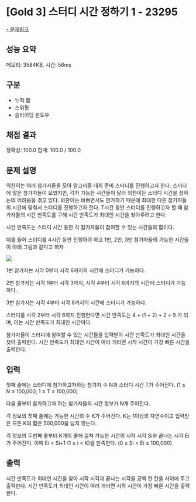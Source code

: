 # [Gold 3] 스터디 시간 정하기 1 - 23295

<a href="https://www.acmicpc.net/problem/23295">- 문제링크</a>

## 성능 요약

메모리: 3584KB, 시간: 56ms

## 구분

- 누적 합
- 스위핑
- 슬라이딩 윈도우
    
## 채점 결과

정확성: 100.0
합계: 100.0 / 100.0

## 문제 설명

의찬이는 여러 참가자들을 모아 알고리즘 대회 준비 스터디를 진행하고자 한다. 스터디에 많은 참가자들이 모였지만, 각자 가능한 시간들이 달라 의찬이는 스터디 시간을 정하는데 어려움을 겪고 있다. 의찬이는 바쁘면서도 한가하기 때문에 최대한 다른 참가자들의 시간에 맞춰서 스터디를 진행하고자 한다. T시간 동안 스터디를 진행하고자 할 때 참가자들의 시간 만족도를 구해 시간 만족도가 최대인 시간을 찾아주려고 한다.

시간 만족도는 스터디 시간 동안 각 참가자들이 참여할 수 있는 시간들의 합이다.

예를 들어 스터디를 4시간 동안 진행하려 하고 1번, 2번, 3번 참가자들의 가능한 시간들이 아래 그림과 같다고 하자

![](https://velog.velcdn.com/images/wuzoo/post/2d7f8a9b-0538-42e2-865a-4ca1ccce7967/image.png)

1번 참가자는 시각 0부터 시각 6까지의 시간에 스터디가 가능하다.

2번 참가자는 시각 1부터 시각 3까지, 시각 4부터 시각 6까지의 시간에 스터디가 가능하다.

3번 참가자는 시각 4부터 시각 8까지의 시간에 스터디가 가능하다.

스터디를 시각 2부터 시각 6까지 진행한다면 시간 만족도는 4 + (1 + 2) + 2 = 9 가 되며, 이는 시간 만족도가 최대인 시간이다.

참가자들이 스터디에 참여할 수 있는 시간들을 입력받아 시간 만족도가 최대인 시간을 찾아 출력한다. 시간 만족도가 최대인 시간이 여러 개라면 시작 시간이 가장 빠른 시간을 출력한다.

## 입력

첫째 줄에는 스터디에 참가하고자하는 참가자 수 N과 스터디 시간 T가 주어진다. (1 ≤ N ≤ 100,000, 1 ≤ T ≤ 100,000)

다음 줄부터 참가하고자 하는 참가자들의 시간 정보가 N개 주어진다.

각 정보의 첫째 줄에는 가능한 시간의 수 K가 주어진다. K는 1이상의 자연수이고 입력받은 모든 K의 합은 500,000을 넘지 않는다.

각 정보의 두번째 줄부터 K개의 줄에 걸쳐 가능한 시간의 시작 시각 Si와 끝나는 시각 Ei가 주어진다. 이때 Ei < Si+1 (1 ≤ i < K)을 만족한다. (0 ≤ Si < Ei ≤ 100,000)

## 출력

시간 만족도가 최대인 시간을 찾아 시작 시각과 끝나는 시각을 공백 한 칸을 사이에 두고 출력한다. 시간 만족도가 최대인 시간이 여러 개라면 시작 시간이 가장 빠른 시간을 출력한다.
